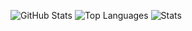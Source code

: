 ![GitHub Stats](https://github-readme-stats.vercel.app/api?username=peyrovi98&show_icons=true&&line_height=40)
![Top Languages](https://github-readme-stats.vercel.app/api/top-langs/?username=peyrovi98&show_icons=true)
![Stats](https://github-profile-trophy-errir.vercel.app/?username=peyrovi98&title=Commit,Repositories,Stars,Followers&margin-w=18)
<!--
### Hi there 👋

**peyrovi98/peyrovi98** is a ✨ _special_ ✨ repository because its `README.md` (this file) appears on your GitHub profile.

Here are some ideas to get you started:

- 🔭 I’m currently working on ...
- 🌱 I’m currently learning ...
- 👯 I’m looking to collaborate on ...
- 🤔 I’m looking for help with ...
- 💬 Ask me about ...
- 📫 How to reach me: ...
- 😄 Pronouns: ...
- ⚡ Fun fact: ...
-->
